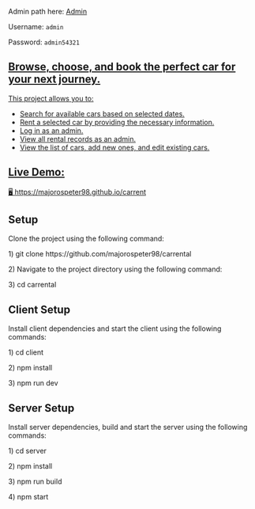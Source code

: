 <p>
  Admin path here:
  <a target="_blank" href="https://majorospeter98.github.io/carrental/#/admin">Admin</a>
</p>
<p>Username: <code>admin</code></p>
<p>Password: <code>admin54321</code></p>
  <a href="https://majorospeter98.github.io/carrental/#/admin"</a>
<h2>Browse, choose, and book the perfect car for your next journey.</h2>

<p>This project allows you to:</p>
<ul>
  <li>Search for available cars based on selected dates.</li>
  <li>Rent a selected car by providing the necessary information.</li>
  <li>Log in as an admin.</li>
  <li>View all rental records as an admin.</li>
  <li>View the list of cars, add new ones, and edit existing cars.</li>
 </ul>
<h2> Live Demo: </h2>
🖥️ <a href="https://majorospeter98.github.io/carrental/" target="_blank"> https://majorospeter98.github.io/carrent</a>

<h2>Setup</h2>
<p>Clone the project using the following command: </p>
<p> 1) git clone https://github.com/majorospeter98/carrental  </p>
<p> 2) Navigate to the project directory using the following command:  </p>
<p> 3) cd carrental  </p>
<h2>Client Setup </h2>
<p>Install client dependencies and start the client using the following commands: </p>
 <p> 1) cd client </p>
 <p> 2) npm install </p>
 <p> 3) npm run dev </p>
<h2> Server Setup </h2>
<p>Install server dependencies, build and start the server using the following commands: </p>
<p> 1) cd server </p>
<p> 2) npm install </p>
<p> 3) npm run build </p>
<p> 4) npm start  </p>
